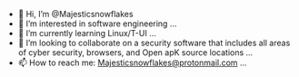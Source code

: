 - 👋 Hi, I’m @Majesticsnowflakes
- 👀 I’m interested in software engineering ...
- 🌱 I’m currently learning Linux/T-UI ...
- 💞️ I’m looking to collaborate on a security software that includes all areas of cyber security, browsers, and Open apK source locations ...
- 📫 How to reach me: Majesticsnowflakes@protonmail.com ...

<!---
Majesticsnowflakes/Majesticsnowflakes is a ✨ special ✨ repository because its `README.md` (this file) appears on your GitHub profile.
You can click the Preview link to take a look at your changes.
--->
